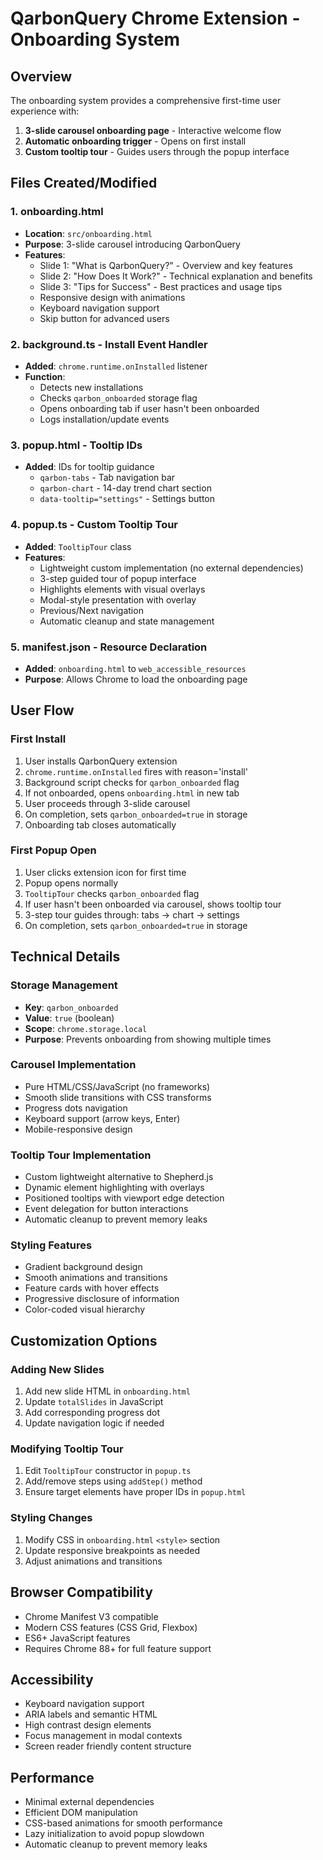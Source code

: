 # QarbonQuery Chrome Extension - Onboarding System

## Overview

The onboarding system provides a comprehensive first-time user experience with:
1. **3-slide carousel onboarding page** - Interactive welcome flow
2. **Automatic onboarding trigger** - Opens on first install
3. **Custom tooltip tour** - Guides users through the popup interface

## Files Created/Modified

### 1. onboarding.html
- **Location**: `src/onboarding.html`
- **Purpose**: 3-slide carousel introducing QarbonQuery
- **Features**:
  - Slide 1: "What is QarbonQuery?" - Overview and key features
  - Slide 2: "How Does It Work?" - Technical explanation and benefits
  - Slide 3: "Tips for Success" - Best practices and usage tips
  - Responsive design with animations
  - Keyboard navigation support
  - Skip button for advanced users

### 2. background.ts - Install Event Handler
- **Added**: `chrome.runtime.onInstalled` listener
- **Function**: 
  - Detects new installations
  - Checks `qarbon_onboarded` storage flag
  - Opens onboarding tab if user hasn't been onboarded
  - Logs installation/update events

### 3. popup.html - Tooltip IDs
- **Added**: IDs for tooltip guidance
  - `qarbon-tabs` - Tab navigation bar
  - `qarbon-chart` - 14-day trend chart section
  - `data-tooltip="settings"` - Settings button

### 4. popup.ts - Custom Tooltip Tour
- **Added**: `TooltipTour` class
- **Features**:
  - Lightweight custom implementation (no external dependencies)
  - 3-step guided tour of popup interface
  - Highlights elements with visual overlays
  - Modal-style presentation with overlay
  - Previous/Next navigation
  - Automatic cleanup and state management

### 5. manifest.json - Resource Declaration
- **Added**: `onboarding.html` to `web_accessible_resources`
- **Purpose**: Allows Chrome to load the onboarding page

## User Flow

### First Install
1. User installs QarbonQuery extension
2. `chrome.runtime.onInstalled` fires with reason='install'
3. Background script checks for `qarbon_onboarded` flag
4. If not onboarded, opens `onboarding.html` in new tab
5. User proceeds through 3-slide carousel
6. On completion, sets `qarbon_onboarded=true` in storage
7. Onboarding tab closes automatically

### First Popup Open
1. User clicks extension icon for first time
2. Popup opens normally
3. `TooltipTour` checks `qarbon_onboarded` flag
4. If user hasn't been onboarded via carousel, shows tooltip tour
5. 3-step tour guides through: tabs → chart → settings
6. On completion, sets `qarbon_onboarded=true` in storage

## Technical Details

### Storage Management
- **Key**: `qarbon_onboarded`
- **Value**: `true` (boolean)
- **Scope**: `chrome.storage.local`
- **Purpose**: Prevents onboarding from showing multiple times

### Carousel Implementation
- Pure HTML/CSS/JavaScript (no frameworks)
- Smooth slide transitions with CSS transforms
- Progress dots navigation
- Keyboard support (arrow keys, Enter)
- Mobile-responsive design

### Tooltip Tour Implementation
- Custom lightweight alternative to Shepherd.js
- Dynamic element highlighting with overlays
- Positioned tooltips with viewport edge detection
- Event delegation for button interactions
- Automatic cleanup to prevent memory leaks

### Styling Features
- Gradient background design
- Smooth animations and transitions
- Feature cards with hover effects
- Progressive disclosure of information
- Color-coded visual hierarchy

## Customization Options

### Adding New Slides
1. Add new slide HTML in `onboarding.html`
2. Update `totalSlides` in JavaScript
3. Add corresponding progress dot
4. Update navigation logic if needed

### Modifying Tooltip Tour
1. Edit `TooltipTour` constructor in `popup.ts`
2. Add/remove steps using `addStep()` method
3. Ensure target elements have proper IDs in `popup.html`

### Styling Changes
1. Modify CSS in `onboarding.html` `<style>` section
2. Update responsive breakpoints as needed
3. Adjust animations and transitions

## Browser Compatibility
- Chrome Manifest V3 compatible
- Modern CSS features (CSS Grid, Flexbox)
- ES6+ JavaScript features
- Requires Chrome 88+ for full feature support

## Accessibility
- Keyboard navigation support
- ARIA labels and semantic HTML
- High contrast design elements
- Focus management in modal contexts
- Screen reader friendly content structure

## Performance
- Minimal external dependencies
- Efficient DOM manipulation
- CSS-based animations for smooth performance
- Lazy initialization to avoid popup slowdown
- Automatic cleanup to prevent memory leaks
